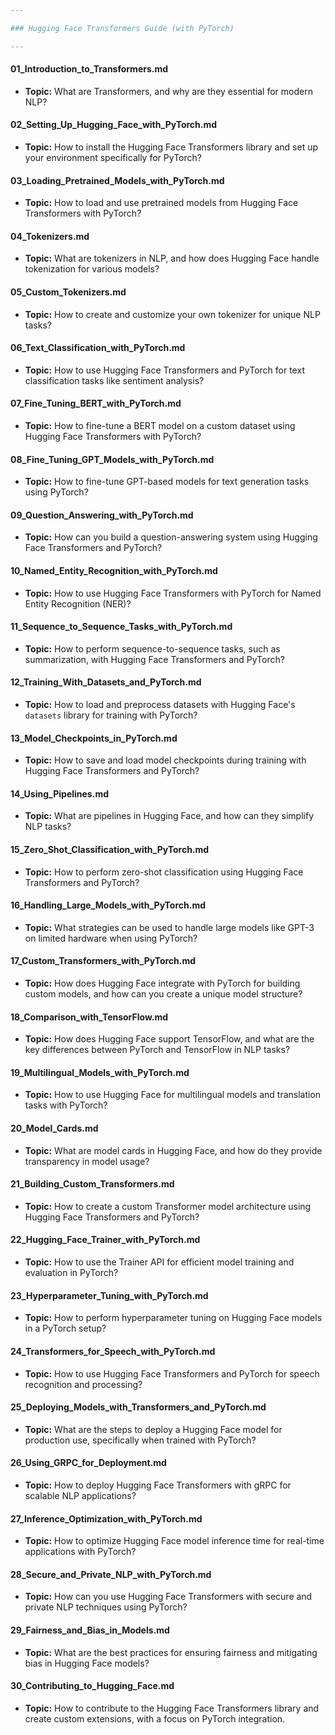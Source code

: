 ```yaml
---

### Hugging Face Transformers Guide (with PyTorch)

---
```


#### **01_Introduction_to_Transformers.md**
   - **Topic:** What are Transformers, and why are they essential for modern NLP?

#### **02_Setting_Up_Hugging_Face_with_PyTorch.md**
   - **Topic:** How to install the Hugging Face Transformers library and set up your environment specifically for PyTorch?

#### **03_Loading_Pretrained_Models_with_PyTorch.md**
   - **Topic:** How to load and use pretrained models from Hugging Face Transformers with PyTorch?

#### **04_Tokenizers.md**
   - **Topic:** What are tokenizers in NLP, and how does Hugging Face handle tokenization for various models?

#### **05_Custom_Tokenizers.md**
   - **Topic:** How to create and customize your own tokenizer for unique NLP tasks?

#### **06_Text_Classification_with_PyTorch.md**
   - **Topic:** How to use Hugging Face Transformers and PyTorch for text classification tasks like sentiment analysis?

#### **07_Fine_Tuning_BERT_with_PyTorch.md**
   - **Topic:** How to fine-tune a BERT model on a custom dataset using Hugging Face Transformers with PyTorch?

#### **08_Fine_Tuning_GPT_Models_with_PyTorch.md**
   - **Topic:** How to fine-tune GPT-based models for text generation tasks using PyTorch?

#### **09_Question_Answering_with_PyTorch.md**
   - **Topic:** How can you build a question-answering system using Hugging Face Transformers and PyTorch?

#### **10_Named_Entity_Recognition_with_PyTorch.md**
   - **Topic:** How to use Hugging Face Transformers with PyTorch for Named Entity Recognition (NER)?

#### **11_Sequence_to_Sequence_Tasks_with_PyTorch.md**
   - **Topic:** How to perform sequence-to-sequence tasks, such as summarization, with Hugging Face Transformers and PyTorch?

#### **12_Training_With_Datasets_and_PyTorch.md**
   - **Topic:** How to load and preprocess datasets with Hugging Face's `datasets` library for training with PyTorch?

#### **13_Model_Checkpoints_in_PyTorch.md**
   - **Topic:** How to save and load model checkpoints during training with Hugging Face Transformers and PyTorch?

#### **14_Using_Pipelines.md**
   - **Topic:** What are pipelines in Hugging Face, and how can they simplify NLP tasks?

#### **15_Zero_Shot_Classification_with_PyTorch.md**
   - **Topic:** How to perform zero-shot classification using Hugging Face Transformers and PyTorch?

#### **16_Handling_Large_Models_with_PyTorch.md**
   - **Topic:** What strategies can be used to handle large models like GPT-3 on limited hardware when using PyTorch?

#### **17_Custom_Transformers_with_PyTorch.md**
   - **Topic:** How does Hugging Face integrate with PyTorch for building custom models, and how can you create a unique model structure?

#### **18_Comparison_with_TensorFlow.md**
   - **Topic:** How does Hugging Face support TensorFlow, and what are the key differences between PyTorch and TensorFlow in NLP tasks?

#### **19_Multilingual_Models_with_PyTorch.md**
   - **Topic:** How to use Hugging Face for multilingual models and translation tasks with PyTorch?

#### **20_Model_Cards.md**
   - **Topic:** What are model cards in Hugging Face, and how do they provide transparency in model usage?

#### **21_Building_Custom_Transformers.md**
   - **Topic:** How to create a custom Transformer model architecture using Hugging Face Transformers and PyTorch?

#### **22_Hugging_Face_Trainer_with_PyTorch.md**
   - **Topic:** How to use the Trainer API for efficient model training and evaluation in PyTorch?

#### **23_Hyperparameter_Tuning_with_PyTorch.md**
   - **Topic:** How to perform hyperparameter tuning on Hugging Face models in a PyTorch setup?

#### **24_Transformers_for_Speech_with_PyTorch.md**
   - **Topic:** How to use Hugging Face Transformers and PyTorch for speech recognition and processing?

#### **25_Deploying_Models_with_Transformers_and_PyTorch.md**
   - **Topic:** What are the steps to deploy a Hugging Face model for production use, specifically when trained with PyTorch?

#### **26_Using_GRPC_for_Deployment.md**
   - **Topic:** How to deploy Hugging Face Transformers with gRPC for scalable NLP applications?

#### **27_Inference_Optimization_with_PyTorch.md**
   - **Topic:** How to optimize Hugging Face model inference time for real-time applications with PyTorch?

#### **28_Secure_and_Private_NLP_with_PyTorch.md**
   - **Topic:** How can you use Hugging Face Transformers with secure and private NLP techniques using PyTorch?

#### **29_Fairness_and_Bias_in_Models.md**
   - **Topic:** What are the best practices for ensuring fairness and mitigating bias in Hugging Face models?

#### **30_Contributing_to_Hugging_Face.md**
   - **Topic:** How to contribute to the Hugging Face Transformers library and create custom extensions, with a focus on PyTorch integration.
